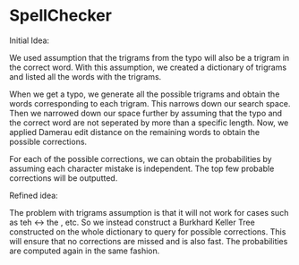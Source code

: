 # SpellChecker

Initial Idea:

 We used assumption that the trigrams from the typo will also be a trigram in the correct word. With this assumption, we created a dictionary of trigrams and listed all the words with the trigrams. 

When we get a typo, we generate all the possible trigrams and obtain the words corresponding to each trigram. This narrows down our search space. Then we narrowed down our space further by assuming that the typo and the correct word are not seperated by more than a specific length. Now, we applied Damerau edit distance on the remaining words to obtain the possible corrections. 

For each of the possible corrections, we can obtain the probabilities by assuming each character mistake is independent. The top few probable corrections will be outputted. 

Refined idea:

The problem with trigrams assumption is that it will not work for cases such as teh <-> the , etc. So we instead construct a Burkhard Keller Tree constructed on the whole dictionary to query for possible corrections. This will ensure that no corrections are missed and is also fast. The probabilities are computed again in the same fashion.


